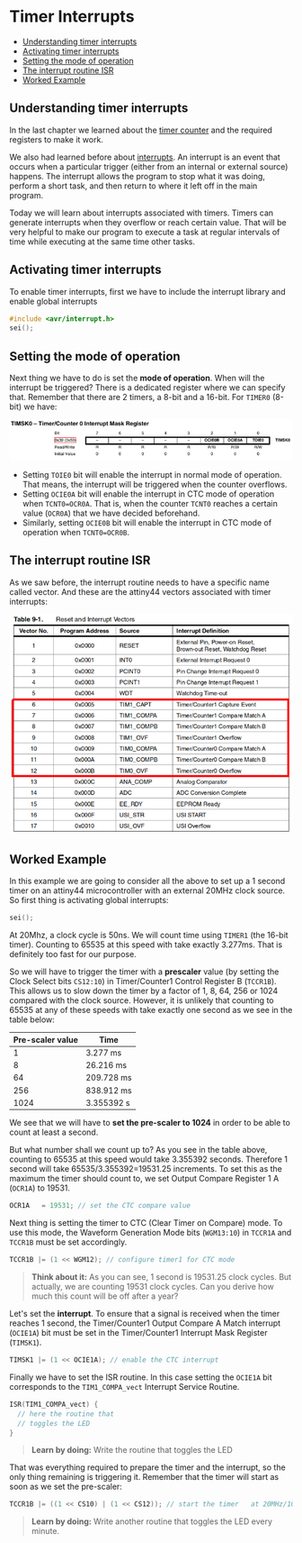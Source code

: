 # Timer Interrupts

* [Understanding timer interrupts](#understanding-timer-interrupts)
* [Activating timer interrupts](#activating-timer-interrupts)
* [Setting the mode of operation](#setting-the-mode-of-operation)
* [The interrupt routine ISR](#the-interrupt-routine-isr)
* [Worked Example](#worked-example)

## Understanding timer interrupts

In the last chapter we learned about the [timer counter](timercounter.md) and the required registers to make it work. 

We also had learned before about [interrupts](interrupts.md). An interrupt is an event that occurs when a particular trigger (either from an internal or external source) happens. The interrupt allows the program to stop what it was doing, perform a short task, and then return to where it left off in the main program.

Today we will learn about interrupts associated with timers. Timers can generate interrupts when they overflow or reach certain value. That will be very helpful to make our program to execute a task at regular intervals of time while executing at the same time other tasks.

## Activating timer interrupts

To enable timer interrupts, first we have to include the interrupt library and enable global interrupts

```C
#include <avr/interrupt.h>
sei();
```

## Setting the mode of operation

Next thing we have to do is set the **mode of operation**. When will the interrupt be triggered? There is a dedicated register where we can specify that. Remember that there are 2 timers, a 8-bit and a 16-bit. For `TIMER0` (8-bit) we have:

![](img/timercounter/timsk0.png)

* Setting `TOIE0` bit will enable the interrupt in normal mode of operation. That means, the interrupt will be triggered when the counter overflows.
* Setting `OCIE0A` bit will enable the interrupt in CTC mode of operation when `TCNT0=OCR0A`. That is, when the counter `TCNT0` reaches a certain value (`OCR0A`) that we have decided beforehand.
* Similarly, setting `OCIE0B` bit will enable the interrupt in CTC mode of operation when `TCNT0=OCR0B`.

## The interrupt routine ISR

As we saw before, the interrupt routine needs to have a specific name called vector. And these are the attiny44 vectors associated with timer interrupts:

![](img/timercounter/vectors.png)

## Worked Example

In this example we are going to consider all the above to set up a 1 second timer on an attiny44 microcontroller with an external 20MHz clock source. So first thing is activating global interrupts:

```C
sei();
```

At 20Mhz, a clock cycle is 50ns. We will count time using `TIMER1` (the 16-bit timer). Counting to 65535 at this speed with take exactly 3.277ms. That is definitely too fast for our purpose. 

So we will have to trigger the timer with a **prescaler** value (by setting the Clock Select bits `CS12:10`) in Timer/Counter1 Control Register B (`TCCR1B`). This allows us to slow down the timer by a factor of 1, 8, 64, 256 or 1024 compared with the clock source. However, it is unlikely that counting to 65535 at any of these speeds with take exactly one second as we see in the table below:

| Pre-scaler value | Time       |
| ---------------- | ---------- |
| 1                | 3.277 ms   |
| 8                | 26.216 ms  |
| 64               | 209.728 ms |
| 256              | 838.912 ms |
| 1024             | 3.355392 s |

We see that we will have to **set the pre-scaler to 1024** in order to be able to count at least a second.

But what number shall we count up to? As you see in the table above, counting to 65535 at this speed would take 3.355392 seconds. Therefore 1 second will take 65535/3.355392=19531.25 increments. To set this as the maximum the timer should count to, we set Output Compare Register 1 A (`OCR1A`) to 19531.

```C
OCR1A   = 19531; // set the CTC compare value
```

Next thing is setting the timer to CTC (Clear Timer on Compare) mode. To use this mode, the Waveform Generation Mode bits (`WGM13:10`) in `TCCR1A` and `TCCR1B` must be set accordingly.

```C
TCCR1B |= (1 << WGM12); // configure timer1 for CTC mode
```

> **Think about it:** As you can see, 1 second is 19531.25 clock cycles. But actually, we are counting 19531 clock cycles. Can you derive how much this count will be off after a year?

Let's set the **interrupt**. To ensure that a signal is received when the timer reaches 1 second, the Timer/Counter1 Output Compare A Match interrupt (`OCIE1A`) bit must be set in the Timer/Counter1 Interrupt Mask Register (`TIMSK1`).

```C
TIMSK1 |= (1 << OCIE1A); // enable the CTC interrupt
```

Finally we have to set the ISR routine. In this case setting the `OCIE1A` bit corresponds to the `TIM1_COMPA_vect` Interrupt Service Routine.

```C
ISR(TIM1_COMPA_vect) {
  // here the routine that
  // toggles the LED
}
```

> **Learn by doing:** Write the routine that toggles the LED

That was everything required to prepare the timer and the interrupt, so the only thing remaining is triggering it. Remember that the timer will start as soon as we set the pre-scaler:

```C
TCCR1B |= ((1 << CS10) | (1 << CS12)); // start the timer   at 20MHz/1024
```

> **Learn by doing:** Write another routine that toggles the LED every minute.
